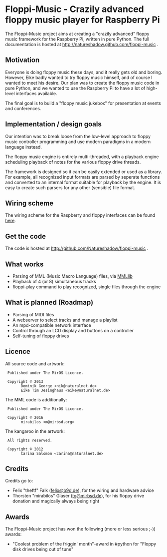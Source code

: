 Floppi-Music - Crazily advanced floppy music player for Raspberry Pi
====================================================================

The Floppi-Music project aims at creating a "crazily advanced" floppy
music framework for the Raspberry Pi, written in pure Python. The full
documentation is hosted at http://natureshadow.github.com/floppi-music .

Motivation
----------

Everyone is doing floppy music these days, and it really gets old and
boring. However, Eike badly wanted to try floppy music himself, and of
course I wanted to meet his desire. Our plan was to create the floppy
music code in pure Python, and we wanted to use the Raspberry Pi to have
a lot of high-level interfaces available.

The final goal is to build a "floppy music jukebox" for presentation at
events and conferences.

Implementation / design goals
-----------------------------

Our intention was to break loose from the low-level approach to floppy
music controller programming and use modern paradigms in a modern
language instead.

The floppy music engine is entirely multi-threaded, with a playback
engine scheduling playback of notes for the various floppy drive
threads.

The framework is designed so it can be easily extended or used as a
library. For example, all recognized input formats are parsed by
seperate functions and converted to an internal format suitable for
playback by the engine. It is easy to create such parsers for any other
(sensible) file format.

Wiring scheme
-------------

The wiring scheme for the Raspberry and floppy interfaces can be found
[here](wiring_8md_source.html).

Get the code
------------

The code is hosted at http://github.com/Natureshadow/floppi-music .

What works
----------

 * Parsing of MML (Music Macro Language) files, via [MMLlib](https://github.com/Natureshadow/mmllib)
 * Playback of 4 (or 8) simultaneous tracks
 * floppi-play command to play recognized, single files through the engine

What is planned (Roadmap)
-------------------------

 * Parsing of MIDI files
 * A webserver to select tracks and manage a playlist
 * An mpd-compatible network interface
 * Control through an LCD display and buttons on a controller
 * Self-tuning of floppy drives

Licence
-------

All source code and artwork:

```
 Published under The MirOS Licence.

 Copyright © 2013
       Dominik George <nik@naturalnet.de>
       Eike Tim Jesinghaus <eike@naturalnet.de>
```

The MML code is additionally:

```
 Published under The MirOS Licence.

 Copyright © 2016
       mirabilos <m@mirbsd.org>
```

The kangaroo in the artwork:

```
 All rights reserved.

 Copyright © 2012
       Carina Salomon <carina@naturalnet.de>
```

Credits
-------

Credits go to:

 * Felix "theftf" Falk (felix@b9d.de), for the wiring and hardware advice
 * Thorsten "mirabilos" Glaser (tg@mirbsd.de), for his floppy drive donation
   and magically always being right

Awards
------

The Floppi-Music project has won the following (more or less serious
;-)) awards:

 * "Coolest problem of the friggin' month"-award in #python for
   "Floppy disk drives being out of tune"
